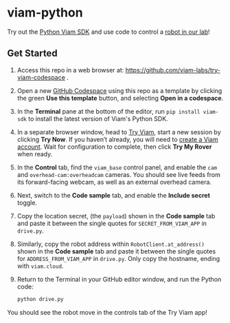 # viam-python
Try out the [Python Viam SDK](https://python.viam.dev/) and use code to control a [robot in our lab](https://app.viam.com/try)!

## Get Started

1. Access this repo in a web browser at: https://github.com/viam-labs/try-viam-codespace .
1. Open a new [GitHub Codespace](https://github.com/features/codespaces) using this repo as a template by clicking the green **Use this template** button, and selecting **Open in a codespace**.
1. In the **Terminal** pane at the bottom of the editor, run `pip install viam-sdk` to install the latest version of Viam's Python SDK.
1. In a separate browser window, head to [Try Viam](https://app.viam.com/try), start a new session by clicking **Try Now**. If you haven’t already, you will need to [create a Viam account](https://docs.viam.com/manage/#create-account-and-log-in). Wait for configuration to complete, then click **Try My Rover** when ready.
1. In the **Control** tab, find the `viam_base` control panel, and enable the `cam` and `overhead-cam:overheadcam` cameras. You should see live feeds from its forward-facing webcam, as well as an external overhead camera.
1. Next, switch to the **Code sample** tab, and enable the **Include secret** toggle.
1. Copy the location secret, (the `payload`) shown in the **Code sample** tab and paste it between the single quotes for `SECRET_FROM_VIAM_APP` in `drive.py`.
1. Similarly, copy the robot address within `RobotClient.at_address()` shown in the **Code sample** tab and paste it between the single quotes for `ADDRESS_FROM_VIAM_APP` in `drive.py`. Only copy the hostname, ending with `viam.cloud`.
1. Return to the Terminal in your GitHub editor window, and run the Python code:

   ```sh
   python drive.py
   ```

You should see the robot move in the controls tab of the Try Viam app!
